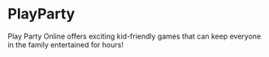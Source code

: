 # PlayParty
Play Party Online offers exciting kid-friendly games that can keep everyone in the family entertained for hours! 
